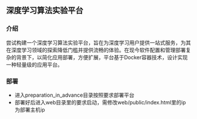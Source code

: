 ## 深度学习算法实验平台
### 介绍
  尝试构建一个深度学习算法实验平台，旨在为深度学习用户提供一站式服务，为其在深度学习领域的探索降低门槛并提供流畅的体验。在现今软件配置和管理部署复杂的背景下，以简化应用部署，方便扩展，平台基于Docker容器技术，设计实现一种轻量级的应用平台。

### 部署
* 进入preparation_in_advance目录按照要求部署平台
* 部署好后进入web目录里的要求启动，需修改web/public/index.html里的ip为部署主机ip
